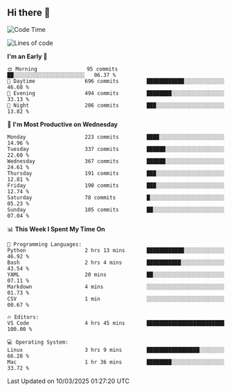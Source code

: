 ## Hi there 👋

<!--
**Wangmerlyn/Wangmerlyn** is a ✨ _special_ ✨ repository because its `README.md` (this file) appears on your GitHub profile.

Here are some ideas to get you started:

- 🔭 I’m currently working on ...
- 🌱 I’m currently learning ...
- 👯 I’m looking to collaborate on ...
- 🤔 I’m looking for help with ...
- 💬 Ask me about ...
- 📫 How to reach me: ...
- 😄 Pronouns: ...
- ⚡ Fun fact: ...
-->
<!--START_SECTION:waka-->
![Code Time](http://img.shields.io/badge/Code%20Time-82%20hrs%2043%20mins-blue)

![Lines of code](https://img.shields.io/badge/From%20Hello%20World%20I%27ve%20Written-8.6%20million%20lines%20of%20code-blue)

**I'm an Early 🐤** 

```text
🌞 Morning                95 commits          ██░░░░░░░░░░░░░░░░░░░░░░░   06.37 % 
🌆 Daytime                696 commits         ████████████░░░░░░░░░░░░░   46.68 % 
🌃 Evening                494 commits         ████████░░░░░░░░░░░░░░░░░   33.13 % 
🌙 Night                  206 commits         ███░░░░░░░░░░░░░░░░░░░░░░   13.82 % 
```
📅 **I'm Most Productive on Wednesday** 

```text
Monday                   223 commits         ████░░░░░░░░░░░░░░░░░░░░░   14.96 % 
Tuesday                  337 commits         ██████░░░░░░░░░░░░░░░░░░░   22.60 % 
Wednesday                367 commits         ██████░░░░░░░░░░░░░░░░░░░   24.61 % 
Thursday                 191 commits         ███░░░░░░░░░░░░░░░░░░░░░░   12.81 % 
Friday                   190 commits         ███░░░░░░░░░░░░░░░░░░░░░░   12.74 % 
Saturday                 78 commits          █░░░░░░░░░░░░░░░░░░░░░░░░   05.23 % 
Sunday                   105 commits         ██░░░░░░░░░░░░░░░░░░░░░░░   07.04 % 
```


📊 **This Week I Spent My Time On** 

```text
💬 Programming Languages: 
Python                   2 hrs 13 mins       ████████████░░░░░░░░░░░░░   46.92 % 
Bash                     2 hrs 4 mins        ███████████░░░░░░░░░░░░░░   43.54 % 
YAML                     20 mins             ██░░░░░░░░░░░░░░░░░░░░░░░   07.11 % 
Markdown                 4 mins              ░░░░░░░░░░░░░░░░░░░░░░░░░   01.73 % 
CSV                      1 min               ░░░░░░░░░░░░░░░░░░░░░░░░░   00.67 % 

🔥 Editors: 
VS Code                  4 hrs 45 mins       █████████████████████████   100.00 % 

💻 Operating System: 
Linux                    3 hrs 9 mins        █████████████████░░░░░░░░   66.28 % 
Mac                      1 hr 36 mins        ████████░░░░░░░░░░░░░░░░░   33.72 % 
```


 Last Updated on 10/03/2025 01:27:20 UTC
<!--END_SECTION:waka-->
